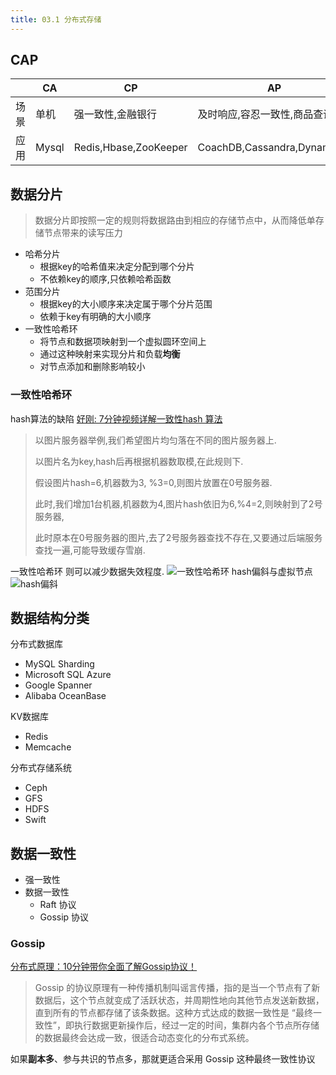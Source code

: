 ```yaml
---
title: 03.1 分布式存储
---
```

## CAP


|| CA  | CP    | AP                    |
|-----|-------|-----------------------|---|
| 场景  | 单机    | 强一致性,金融银行             |  及时响应,容忍一致性,商品查询 |
| 应用  | Mysql | Redis,Hbase,ZooKeeper | CoachDB,Cassandra,DynamoDB  |


## 数据分片
> 数据分片即按照一定的规则将数据路由到相应的存储节点中，从而降低单存储节点带来的读写压力

- 哈希分片
  - 根据key的哈希值来决定分配到哪个分片
  - 不依赖key的顺序,只依赖哈希函数
- 范围分片
  - 根据key的大小顺序来决定属于哪个分片范围
  - 依赖于key有明确的大小顺序
- 一致性哈希环
  - 将节点和数据项映射到一个虚拟圆环空间上
  - 通过这种映射来实现分片和负载**均衡** 
  - 对节点添加和删除影响较小

### 一致性哈希环
hash算法的缺陷 [好刚: 7分钟视频详解一致性hash 算法](https://www.bilibili.com/video/BV1Hs411j73w/)

> 以图片服务器举例,我们希望图片均匀落在不同的图片服务器上.
>
> 以图片名为key,hash后再根据机器数取模,在此规则下.
>
> 假设图片hash=6,机器数为3, %3=0,则图片放置在0号服务器.
>
> 此时,我们增加1台机器,机器数为4,图片hash依旧为6,%4=2,则映射到了2号服务器,
>
> 此时原本在0号服务器的图片,去了2号服务器查找不存在,又要通过后端服务查找一遍,可能导致缓存雪崩.

一致性哈希环 则可以减少数据失效程度.
![一致性哈希环](../p1.png)
hash偏斜与虚拟节点
![hash偏斜](../p2.png)

## 数据结构分类
分布式数据库
- MySQL Sharding
- Microsoft SQL Azure
- Google Spanner
- Alibaba OceanBase

KV数据库
- Redis
- Memcache

分布式存储系统
- Ceph
- GFS
- HDFS
- Swift

## 数据一致性
- 强一致性
- 数据一致性
  - Raft 协议
  - Gossip 协议

### Gossip
[分布式原理：10分钟带你全面了解Gossip协议！](https://www.bilibili.com/video/BV1dz4y1M7N7/)
> Gossip 的协议原理有一种传播机制叫谣言传播，指的是当一个节点有了新数据后，这个节点就变成了活跃状态，并周期性地向其他节点发送新数据，直到所有的节点都存储了该条数据。这种方式达成的数据一致性是 “最终一致性”，即执行数据更新操作后，经过一定的时间，集群内各个节点所存储的数据最终会达成一致，很适合动态变化的分布式系统。

如果**副本多**、参与共识的节点多，那就更适合采用 Gossip 这种最终一致性协议